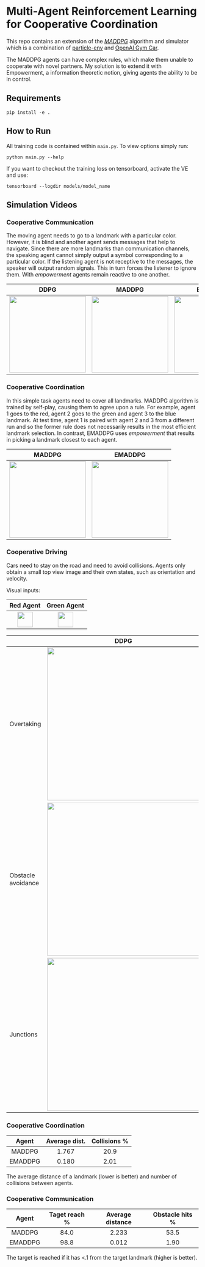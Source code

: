 # Multi-Agent Reinforcement Learning for Cooperative Coordination
This repo contains an extension of the [*MADDPG*](https://github.com/shariqiqbal2810/maddpg-pytorch) algorithm 
and simulator which is a combination of [particle-env](https://github.com/openai/multiagent-particle-envs) and
[OpenAI Gym Car](https://github.com/openai/gym/blob/master/gym/envs/box2d/car_racing.py).

The MADDPG agents can have complex rules, which make them unable to cooperate with novel partners. 
My solution is to extend it with Empowerment, a information theoretic notion, giving agents the ability to be in control.

## Requirements

```
pip install -e .
```

## How to Run

All training code is contained within `main.py`. To view options simply run:

```
python main.py --help
```

If you want to checkout the training loss on tensorboard, activate the VE and use:

```
tensorboard --logdir models/model_name
```

## Simulation Videos

### Cooperative Communication
The moving agent needs to go to a landmark with a particular color. However, it is blind and another agent sends messages
that help to navigate. Since there are more landmarks than communication channels, the speaking
agent cannot simply output a symbol corresponding to a particular color. If the listening agent is not receptive to
the messages, the speaker will output random signals. This in turn forces the listener to ignore them. With *empowerment* 
agents remain reactive to one another. 
 
DDPG              | MADDPG             | EMADDPG
:-------------------------:|:-------------------------:|:-------------------------:
<img src="https://user-images.githubusercontent.com/24938569/89288011-3bad5180-d655-11ea-8c5d-d3c895510985.gif" width="200" />|<img src="https://user-images.githubusercontent.com/24938569/89042716-abff5e80-d347-11ea-9ff1-fed829d10d57.gif" width="200" />|<img src="https://user-images.githubusercontent.com/24938569/89042658-91c58080-d347-11ea-8acc-92f1ef9a7b15.gif" width="200" />

### Cooperative Coordination
In this simple task agents need to cover all landmarks. MADDPG algorithm is trained by self-play, causing them to agree upon
a rule. For example, agent 1 goes to the red, agent 2 goes to the green and agent 3 to the blue landmark. 
At test time, agent 1 is paired with agent 2 and 3 from a different run and so the former rule does not necessarily results
in the most efficient landmark selection. In contrast, EMADDPG uses *empowerment* that results in picking a landmark closest
to each agent.  

MADDPG             | EMADDPG
:-------------------------:|:-------------------------:
<img src="https://user-images.githubusercontent.com/24938569/89157902-94092400-d56d-11ea-985e-ec243e9daa49.gif" width="200" />|<img src="https://user-images.githubusercontent.com/24938569/89157957-a84d2100-d56d-11ea-93ec-a3dd27494d24.gif" width="200" />


### Cooperative Driving
Cars need to stay on the road and need to avoid collisions. Agents only obtain a small top view image and their own states, 
such as orientation and velocity.

Visual inputs:

Red Agent          | Green Agent
:-------------------------:|:-------------------------:
<img src="https://user-images.githubusercontent.com/24938569/89423810-404a3680-d737-11ea-90a4-eb770f49d2cd.gif" width="40" /> | <img src="https://user-images.githubusercontent.com/24938569/89423739-2e689380-d737-11ea-91c0-3bbc108085e3.gif" width="40" />

|                          |DDPG                | MADDPG             
:------------------------- |:-------------------------:|:-------------------------:
Overtaking |<img src="https://user-images.githubusercontent.com/24938569/89404721-bdb37e00-d71a-11ea-93f8-b64af5de5bec.gif" width="400" />|<img src="https://user-images.githubusercontent.com/24938569/89404866-f6535780-d71a-11ea-8d25-00172886a9d8.gif" width="400" />
Obstacle avoidance |<img src="https://user-images.githubusercontent.com/24938569/90010281-e3eb9780-dc9f-11ea-974a-5c5bb2d03e0d.gif" width="400" />|<img src="https://user-images.githubusercontent.com/24938569/90010260-ddf5b680-dc9f-11ea-85b7-66e447a5cae2.gif" width="400" />
Junctions |<img src="https://user-images.githubusercontent.com/24938569/91639279-add74300-ea15-11ea-99cc-5b29628e6f1b.gif" width="400" />|<img src="https://user-images.githubusercontent.com/24938569/91639258-91d3a180-ea15-11ea-885e-50008a9b3c60.gif" width="400" />


### Cooperative Coordination

| Agent     | Average dist. | Collisions % |
| :---:     | :---:         | :---: |
| MADDPG    | 1.767         | 20.9 |
| EMADDPG   | 0.180         | 2.01 |

The average distance of a landmark (lower is better) and number of collisions between agents.

### Cooperative Communication

| Agent     | Taget reach % | Average distance | Obstacle hits % |
| :---:     | :---:         | :---: |           :---: |
| MADDPG    | 84.0          | 2.233 |           53.5 |
| EMADDPG   | 98.8          | 0.012 |           1.90 |

The target is reached if it has <.1 from the target landmark (higher is better).